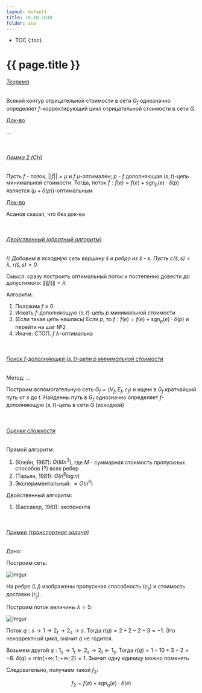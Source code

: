 ```yaml
---
layout: default
title: 19.10.2018
folder: asa
---
```


* TOC
{:toc}

# {{ page.title }}

###### <u>Теорема</u>

Всякий контур отрицательной стоимости в сети $G_f$ однозначно определяет $f$-корректирующий цикл отрицательной стоимости в сети $G$.

<u>Док-во</u>

...

&nbsp;

###### <u>Лемма 2 (CH)</u>

Пусть $f$ - поток, $||f|| = \mu$ и $f$ $\mu$-оптимален; $p$ - $f$ дополняющая $(s,t)$-цепь
минимальной стоимости. Тогда, поток $\widetilde f: \widetilde f(e) = f(e) + \text{sgn}_p(e) \cdot \delta (p)$ является $(\mu + \delta(p))$-оптимальным

<u>Док-во</u>

Асанов сказал, что без док-ва

&nbsp;

###### <u>Двойственный (обратный алгоритм)</u>

// *Добавим в исходную сеть вершину $\widetilde s$ и ребро из $\widetilde s$ - $s$. Пусть $c(\widetilde s, s) = \lambda$, $r(\widetilde s, s) = 0$.*

Смысл: cразу построить оптимальный поток и постепенно довести до допустимого: $\|\|f\|\| = \lambda$

Алгоритм:

1. Положим $f \equiv 0$
2. Искать $f$-дополняющую $(s, t)$-цепь $p$ минимальной стоимости
3. (Если такая цепь нашлась) Если $p$, то $f: f(e) = f(e) + \text{sgn}_p(e) \cdot \delta (p)$ и перейти на шаг №2
4. Иначе: СТОП. $f$ $\lambda$-оптимальна

&nbsp;

###### <u>Поиск $f$-дополняющей $(s,t)$-цепи $p$ минимальной стоимости</u>

Метод: ...

Построим вспомогательную сеть $G_f = (V_f, E_f, c_f)$ и ищем в $G_f$ кратчайший путь от $s$ до $t$. Найденны путь в $G_f$ однозначно определяет $f$-дополняющую $(s,t)$-цепь в сети $G$ (исходной)

&nbsp;

###### <u>Оценки сложности</u>

Прямой алгоритм:

1. (Клейн, 1967): $O(Mn^3)$, где $M$ - суммарная стоимость пропускных способов (?) всех ребер
2. (Тарьян, 1981): $O(n^8 log\,n)$
3. Экспериментальный: $\approx O(n^6)$

Двойственный алгоритм:

1. (Бассакер, 1961): экспонента

&nbsp;

###### <u>Пример (транспортная задача)</u>

Дано:

Построим сеть:

![Imgur](https://i.imgur.com/WKDg8TY.jpg)

На ребре $(i, j)$ изображены пропускная способность ($c_{ij}$) и стоимость доставки ($r_{ij}$).

Построим поток величины $\lambda = 5$:

![Imgur](https://i.imgur.com/yxep75N.jpg)


Поток $q: s \rightarrow 1 \rightarrow 2_t \rightarrow 2_s \rightarrow s$. Тогда $r(q) = 2 + 2 - 2 - 3 = -1$.
Это некорректный цикл, значит $q$ не годится.

Возьмем другой $q: 1_s \rightarrow 1_t \leftarrow 2_s \rightarrow 2_t \leftarrow 1_s$. Тогда $r(q) = 1 - 10 + 3 - 2 = -8$. $\delta (q) = \text{min} \{ + \infty; 1; + \infty; 2 \} = 1$. Значит одну единицу можно поменять

Следовательно, получаем такой $f_2$:

$$
f_2 = f(e) + \text{sgn}_q(e) \cdot \delta(e)
$$
